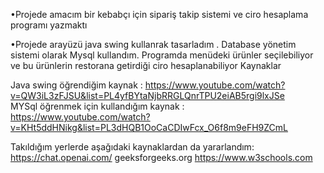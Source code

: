 •Projede amacım bir kebabçı için sipariş takip sistemi ve ciro hesaplama programı yazmaktı   
  
•Projede arayüzü java swing kullanrak tasarladım . Database yönetim sistemi olarak Mysql kullandım. Programda menüdeki ürünler seçilebiliyor ve bu ürünlerin restorana getirdiği ciro hesaplanabiliyor
Kaynaklar 


 
Java swing öğrendiğim kaynak : https://www.youtube.com/watch?v=QW3iL3zFJSU&list=PL4yfBYtaNjbRRGLQnrTPU2eiAB5rgi9lxJSe  
MYSql öğrenmek için kullandığım kaynak : https://www.youtube.com/watch?v=KHt5ddHNikg&list=PL3dHQB1OoCaCDIwFcx_O6f8m9eFH9ZCmL


Takıldığım yerlerde aşağıdaki kaynaklardan da yararlandım:
https://chat.openai.com/
geeksforgeeks.org
https://www.w3schools.com
